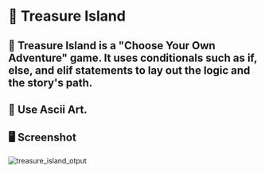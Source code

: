 # :crown: Treasure Island

## :pencil: Treasure Island is a "Choose Your Own Adventure" game. It uses conditionals such as if, else, and elif statements to lay out the logic and the story's path.

## :symbols: Use Ascii Art.

## :desktop_computer: Screenshot
![treasure_island_otput](https://user-images.githubusercontent.com/118696796/205349985-e788d017-8476-41c3-9a7c-46a556ac8684.png)
